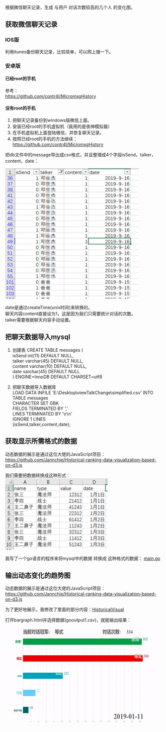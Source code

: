 

根据微信聊天记录，生成 与用户 对话次数较高的几个人 的变化图。

## 获取微信聊天记录


### IOS版
利用itunes备份聊天记录，比较简单，可以网上搜一下。


### 安卓版

#### 已经root的手机
参考：  
https://github.com/contr4l/MicromsgHistory


#### 没有root的手机
1. 把聊天记录备份到windows版微信上面。
2. 安装已经root的手机虚拟机（我用的是夜神模拟器）
3. 在手机虚拟机上面登陆微信，并恢复聊天记录。
4. 按照已经root的手机的方法继续：https://github.com/contr4l/MicromsgHistory

把db文件中的message导出成csv格式，并且整理成4个字段isSend，talker，content，date：


<img src="pics/聊天记录csv.png"  height="420" width="430">

date是通过createTime(unix时间)来转换的。  
聊天内容content直接设为1，这是因为我们只需要统计对话的次数。  
talker需要根据聊天内容手动设置。


## 把聊天数据导入mysql

1. 创建表
CREATE TABLE messages (  
  isSend int(11) DEFAULT NULL,  
  talker varchar(45) DEFAULT NULL,  
  content varchar(10) DEFAULT NULL,  
  date varchar(45) DEFAULT NULL  
) ENGINE=InnoDB DEFAULT CHARSET=utf8  

2. 把聊天数据导入数据库  
LOAD DATA INFILE 'E:\\Desktop\\viewTalkChange\\simplified.csv' INTO TABLE messages  
CHARACTER SET GBK  
FIELDS TERMINATED BY ','  
LINES TERMINATED BY '\r\n'  
IGNORE 1 LINES  
(isSend,talker,content,date);  



## 获取显示所需格式的数据

动态数据的展示是通过这位大佬的JavaScript项目：  
https://github.com/Jannchie/Historical-ranking-data-visualization-based-on-d3.js

我们需要把数据转换成这种形式：  
<img src="pics/数据格式.png"  height="230" width="330">

我写了一个go语言的程序来将mysql中的数据 转换成 这种格式的数据：
[main.go](./main.go)


## 输出动态变化的趋势图

动态数据的展示是通过这位大佬的JavaScript项目：  
https://github.com/Jannchie/Historical-ranking-data-visualization-based-on-d3.js

为了更好地展示，我修改了里面的部分内容：[HistoricalVisual](./HistoricalVisual)

打开bargraph.html并选择数据(gooutput1.csv)，就能输出结果：  
<img src="pics/exampleOutput.gif"  height="338" width="600">












